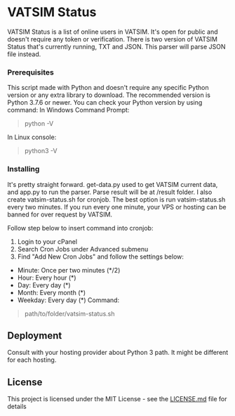 # VATSIM Status

VATSIM Status is a list of online users in VATSIM. It's open for public and doesn't require any token or verification.
There is two version of VATSIM Status that's currently running, TXT and JSON. This parser will parse JSON file instead.

### Prerequisites

This script made with Python and doesn't require any specific Python version or any extra library to download.
The recommended version is Python 3.7.6 or newer. You can check your Python version by using command:
In Windows Command Prompt:
> python -V

In Linux console:
> python3 -V

### Installing

It's pretty straight forward. get-data.py used to get VATSIM current data, and app.py to run the parser. Parse result will be at /result folder. I also create vatsim-status.sh for cronjob. The best option is run vatsim-status.sh every two minutes. If you run every one minute, your VPS or hosting can be banned for over request by VATSIM.

Follow step below to insert command into cronjob:
1. Login to your cPanel
2. Search Cron Jobs under Advanced submenu
3. Find "Add New Cron Jobs" and follow the settings below:
- Minute: Once per two minutes (*/2)
- Hour: Every hour (*)
- Day: Every day (*)
- Month: Every month (*)
- Weekday: Every day (*)
Command:
> path/to/folder/vatsim-status.sh

## Deployment

Consult with your hosting provider about Python 3 path. It might be different for each hosting.

## License

This project is licensed under the MIT License - see the [LICENSE.md](LICENSE.md) file for details
